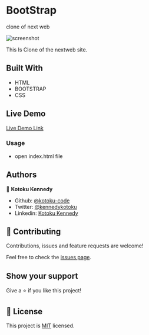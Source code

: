 # BootStrap
clone of next web

![screenshot](file:///E:/documents/bootstrap/BootStrap/media/demo.PNG)

This Is Clone of the nextweb site.

## Built With

- HTML
- BOOTSTRAP
- CSS

## Live Demo

[Live Demo Link](https://objective-agnesi-450d4f.netlify.app/)


### Usage

- open index.html file


## Authors


👤 **Kotoku Kennedy**

- Github: [@kotoku-code](https://github.com/kotoku-code)
- Twitter: [@kennedykotoku](https://twitter.com/kennedykotoku)
- Linkedin: [Kotoku Kennedy](www.linkedin.com/in/kotoku-kennedy-5b04a9128)

## 🤝 Contributing

Contributions, issues and feature requests are welcome!

Feel free to check the [issues page](issues/).

## Show your support

Give a ⭐️ if you like this project!
## 📝 License

This project is [MIT](LICENSE) licensed.
